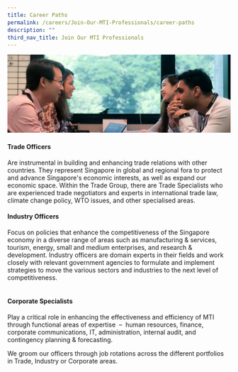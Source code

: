 ```yaml
---
title: Career Paths
permalink: /careers/Join-Our-MTI-Professionals/career-paths
description: ""
third_nav_title: Join Our MTI Professionals
---
```

![Banner](/images/Careers/Careers%20_Banner.jpg)

#### Trade Officers

Are instrumental in building and enhancing trade relations with other countries. They represent Singapore in global and regional fora to protect and advance Singapore's economic interests, as well as expand our economic space. Within the Trade Group, there are Trade Specialists who are experienced trade negotiators and experts in international trade law, climate change policy, WTO issues, and other specialised areas.  

#### Industry Officers

Focus on policies that enhance the competitiveness of the Singapore economy in a diverse range of areas such as manufacturing & services, tourism, energy, small and medium enterprises, and research & development. Industry officers are domain experts in their fields and work closely with relevant government agencies to formulate and implement strategies to move the various sectors and industries to the next level of competitiveness.  
   
#### Corporate Specialists

Play a critical role in enhancing the effectiveness and efficiency of MTI through functional areas of expertise  –  human resources, finance, corporate communications, IT, administration, internal audit, and contingency planning & forecasting.  
  
We groom our officers through job rotations across the different portfolios in Trade, Industry or Corporate areas.
